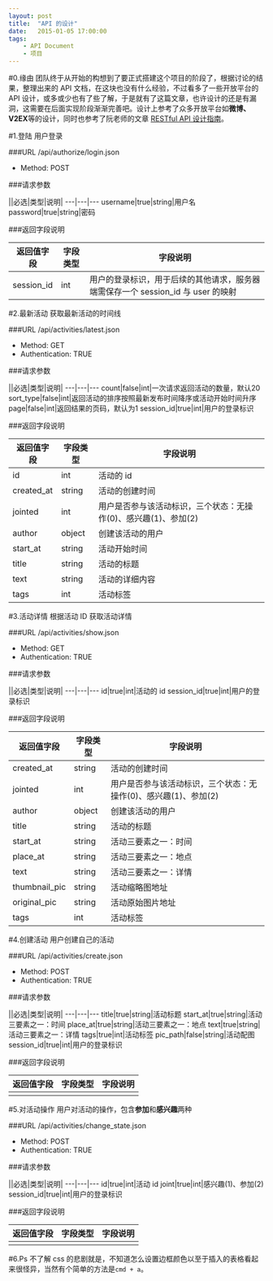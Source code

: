 ```yaml
---
layout: post
title:  "API 的设计"
date:   2015-01-05 17:00:00
tags:
    - API Document
    - 项目
---
```

#0.缘由
团队终于从开始的构想到了要正式搭建这个项目的阶段了，根据讨论的结果，整理出来的 API 文档，在这块也没有什么经验，不过看多了一些开放平台的 API 设计，或多或少也有了些了解，于是就有了这篇文章，也许设计的还是有漏洞，这需要在后面实现阶段渐渐完善吧。设计上参考了众多开放平台如**微博、V2EX**等的设计，同时也参考了阮老师的文章 [RESTful API 设计指南][restful_api]。



#1.登陆
用户登录

###URL
/api/authorize/login.json

* Method: POST

###请求参数

||必选|类型|说明|
---|---|---
username|true|string|用户名
password|true|string|密码


###返回字段说明

返回值字段|字段类型|字段说明|
---|---|---
session_id|int|用户的登录标识，用于后续的其他请求，服务器端需保存一个 session_id 与 user 的映射



#2.最新活动
获取最新活动的时间线

###URL
/api/activities/latest.json

* Method: GET
* Authentication: TRUE

###请求参数

||必选|类型|说明|
---|---|---
count|false|int|一次请求返回活动的数量，默认20
sort_type|false|int|返回活动的排序按照最新发布时间降序或活动开始时间升序
page|false|int|返回结果的页码，默认为1
session_id|true|int|用户的登录标识


###返回字段说明

返回值字段|字段类型|字段说明|
---|---|---
id|int|活动的 id
created_at|string|活动的创建时间
jointed|int|用户是否参与该活动标识，三个状态：无操作(0)、感兴趣(1)、参加(2)
author|object|创建该活动的用户
start_at|string|活动开始时间
title|string|活动的标题
text|string|活动的详细内容
tags|int|活动标签



#3.活动详情
根据活动 ID 获取活动详情

###URL
/api/activities/show.json

* Method: GET
* Authentication: TRUE

###请求参数

||必选|类型|说明|
---|---|---
id|true|int|活动的 id
session_id|true|int|用户的登录标识

###返回字段说明

返回值字段|字段类型|字段说明|
---|---|---
created_at|string|活动的创建时间
jointed|int|用户是否参与该活动标识，三个状态：无操作(0)、感兴趣(1)、参加(2)
author|object|创建该活动的用户
title|string|活动的标题
start_at|string|活动三要素之一：时间
place_at|string|活动三要素之一：地点
text|string|活动三要素之一：详情
thumbnail_pic|string|活动缩略图地址
original_pic|string|活动原始图片地址
tags|int|活动标签



#4.创建活动
用户创建自己的活动

###URL
/api/activities/create.json

* Method: POST
* Authentication: TRUE

###请求参数

||必选|类型|说明|
---|---|---
title|true|string|活动标题
start_at|true|string|活动三要素之一：时间
place_at|true|string|活动三要素之一：地点
text|true|string|活动三要素之一：详情
tags|true|int|活动标签
pic_path|false|string|活动配图
session_id|true|int|用户的登录标识


###返回字段说明

返回值字段|字段类型|字段说明|
---|---|---
|||


#5.对活动操作
用户对活动的操作，包含**参加**和**感兴趣**两种

###URL
/api/activities/change_state.json

* Method: POST
* Authentication: TRUE

###请求参数

||必选|类型|说明|
---|---|---
id|true|int|活动 id
joint|true|int|感兴趣(1)、参加(2)
session_id|true|int|用户的登录标识


###返回字段说明

返回值字段|字段类型|字段说明|
---|---|---
|||



#6.Ps
不了解 css 的悲剧就是，不知道怎么设置边框颜色以至于插入的表格看起来很怪异，当然有个简单的方法是`cmd + a`。

[restful_api]:http://www.ruanyifeng.com/blog/2014/05/restful_api.html
